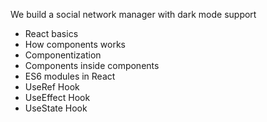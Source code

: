 We build a social network manager with dark mode support

- React basics
- How components works
- Componentization
- Components inside components
- ES6 modules in React
- UseRef Hook
- UseEffect Hook
- UseState Hook
